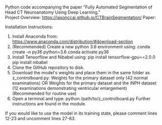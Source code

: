 Python code accompanying the paper "Fully Automated Segmentation of Head CT Neuroanatomy Using Deep Learning."\
Project Overview: https://jasonccai.github.io/CTBrainSegmentation/
Paper: 

Installation Instructions:
1. Install Anaconda from:
https://www.anaconda.com/distribution/#download-section
2. (Recommended) Create a new python 3.6 environment using:
conda create -n py36 python=3.6
conda activate py36
3. Install Tensorflow and Nibabel using:
pip install tensorflow-gpu==2.0.0
pip install nibabel
4. Clone the GitHub repository to disk.
5. Download the model's weights and place them in the same folder as z_controlboard.py:
Weights for the primary dataset only (42 normal examinations) OR
Weights for the primary dataset and the iNPH dataset (12 examinations demonstrating ventricular enlargement) (Recommended for routine use)
5. Open a terminal and type:
python /path/to/z_controlboard.py
Further instructions are found in the module.

If you would like to use the model in its training state, please comment lines 12-23 and uncomment lines 27-63.
